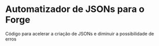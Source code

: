 # Automatizador de JSONs para o Forge

Código para acelerar a criação de JSONs e diminuir a possibilidade de erros
